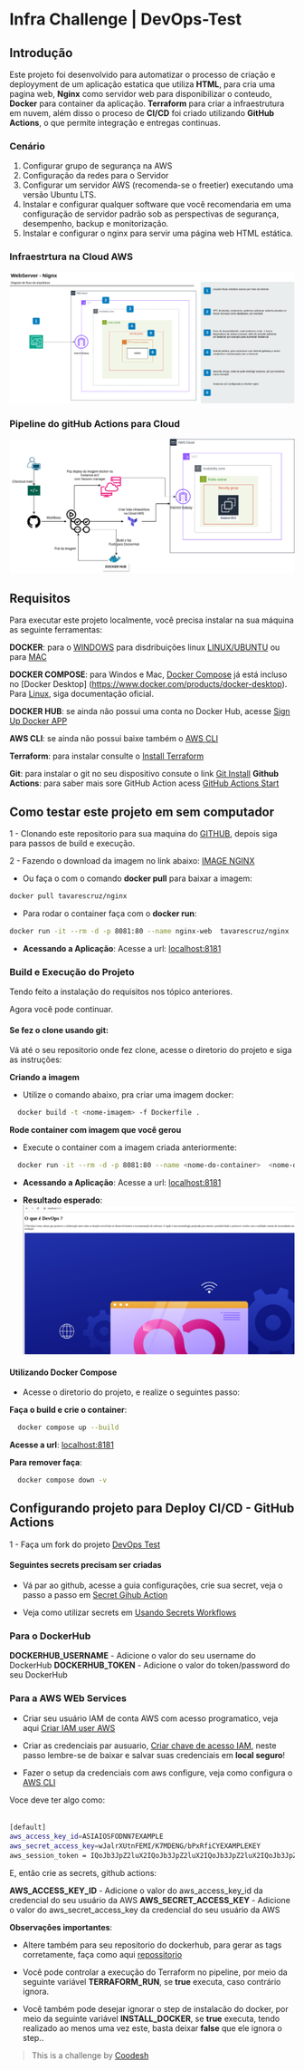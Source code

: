 # Infra Challenge | DevOps-Test

## Introdução

Este projeto foi desenvolvido para automatizar o processo de criação e deployyment de um aplicação estatica que utiliza **HTML**, para cria uma pagina web, **Nginx** como servidor web para disponibilizar o conteudo, **Docker** para container da aplicação. **Terraform** para criar a infraestrutura em nuvem, além disso o proceso de **CI/CD** foi criado utilizando **GitHub Actions**, o que permite integração e entregas continuas.

### Cenário
1. Configurar grupo de segurança na AWS
2. Configuração da redes para o Servidor
3. Configurar um servidor AWS (recomenda-se o freetier) executando uma versão Ubuntu LTS.
4. Instalar e configurar qualquer software que você recomendaria em uma configuração de servidor padrão sob as perspectivas de segurança, desempenho, backup e monitorização.
5. Instalar e configurar o nginx para servir uma página web HTML estática.

### Infraestrtura na Cloud AWS

![DevOps](./app/assets/image/aws-diagram.png)

### Pipeline do gitHub Actions para Cloud

![DevOps](./app/assets/image/pipeline.png)

## Requisitos 

Para executar este projeto localmente, você precisa instalar na sua máquina as seguinte ferramentas:

**DOCKER**:  para o [WINDOWS](https://docs.docker.com/desktop/setup/install/windows-install) para disdribuições linux [LINUX/UBUNTU](https://docs.docker.com/engine/install/ubuntu) ou para [MAC](https://docs.docker.com/desktop/setup/install/mac-install)

**DOCKER COMPOSE**: para Windos e Mac, [Docker Compose](https://docs.docker.com/desktop/setup/install/mac-install) já está incluso no [Docker Desktop] (https://www.docker.com/products/docker-desktop).
Para [Linux](https://www.docker.com/products/docker-desktop), siga documentação oficial.

**DOCKER HUB**: se ainda não possui uma conta no Docker Hub, acesse [Sign Up Docker APP](https://app.docker.com/signup/)

**AWS CLI**: se ainda não possui baixe também o [AWS CLI](https://docs.aws.amazon.com/pt_br/cli/v1/userguide/cli-chap-install.html)

**Terraform**: para instalar consulte o [Install Terraform](https://developer.hashicorp.com/terraform/tutorials/aws-get-started/install-cli)

**Git**: para instalar o git no seu dispositivo consute o link [Git Install](https://github.com/git-guides/install-git)
**Github Actions**: para saber mais sore GitHub Action acess [GitHub Actions Start](https://docs.github.com/en/actions/writing-workflows/quickstart)

## Como testar este projeto em sem computador

1 - Clonando este repositorio para sua maquina do [GITHUB](https://github.com/adilson-tavares/devops-test), depois siga para passos de build e execução.

2 - Fazendo o download da imagem no link abaixo:
[IMAGE NGINX](https://hub.docker.com/repository/docker/tavarescruz/nginx/tags)

- Ou faça o com o comando **docker pull** para baixar a imagem: 

```bash
docker pull tavarescruz/nginx
```
- Para rodar o container faça com o **docker run**:

```bash
docker run -it --rm -d -p 8081:80 --name nginx-web  tavarescruz/nginx

```

- **Acessando a Aplicação**:
   Acesse a url: [localhost:8181](http://localhost:8081)

### Build e Execução do Projeto
 
Tendo feito a instalação do requisitos nos tópico anteriores.

Agora você pode continuar.

#### Se fez o clone usando git: 

Vá até o seu repositorio onde fez clone, acesse o diretorio do projeto e siga as instruções:

**Criando a imagem**

- Utilize o comando abaixo, pra criar uma imagem docker:
```bash
  docker build -t <nome-imagem> -f Dockerfile . 

```
**Rode container com imagem que você gerou**

- Execute o container com a imagem criada anteriormente:

```bash
  docker run -it --rm -d -p 8081:80 --name <nome-do-container>  <nome-da-imagem>

```

- **Acessando a Aplicação**:
   Acesse a url: [localhost:8181](http://localhost:8181)

- **Resultado esperado**:
![DevOps](./app/assets/image/visulizacao-localhost.png)


#### Utilizando Docker Compose

- Acesse o diretorio do projeto, e realize o seguintes passo:

**Faça o build  e crie o container**:

```bash
  docker compose up --build 

```

**Acesse a url**: [localhost:8181](http://localhost:8181)

**Para remover faça**:
```bash
  docker compose down -v 

```

## Configurando projeto para Deploy CI/CD - GitHub Actions

1 - Faça um fork do projeto [DevOps Test](https://github.com/adilson-tavares/devops-test/fork)

#### Seguintes secrets precisam ser criadas

- Vá par ao github, acesse a guia configurações, crie sua secret, veja o passo a passo em [Secret Gihub Action](https://docs.github.com/pt/actions/security-for-github-actions/security-guides/using-secrets-in-github-actions)

- Veja como utilizar secrets em [Usando Secrets Workflows](https://docs.github.com/pt/actions/security-for-github-actions/security-guides/using-secrets-in-github-actions#using-secrets-in-a-workflow)

### Para o DockerHub

**DOCKERHUB_USERNAME** - Adicione o valor do seu username do DockerHub
**DOCKERHUB_TOKEN** - Adicione o valor do token/password do seu DockerHub

### Para a AWS WEb Services

- Criar seu usuário IAM de conta AWS com acesso programatico, veja aqui [Criar IAM user AWS](https://docs.aws.amazon.com/pt_br/keyspaces/latest/devguide/access.credentials.IAM.html)

- Criar as credenciais par ausuario, [Criar chave de acesso IAM](https://docs.aws.amazon.com/pt_br/keyspaces/latest/devguide/create.keypair.html), neste passo lembre-se de baixar e salvar suas credenciais em **local seguro**!

- Fazer o setup da credenciais com aws configure, veja como configura o [AWS CLI](https://docs.aws.amazon.com/pt_br/cli/v1/userguide/cli-configure-files.html) 

Voce deve ter algo como:
```bash

[default]
aws_access_key_id=ASIAIOSFODNN7EXAMPLE
aws_secret_access_key=wJalrXUtnFEMI/K7MDENG/bPxRfiCYEXAMPLEKEY
aws_session_token = IQoJb3JpZ2luX2IQoJb3JpZ2luX2IQoJb3JpZ2luX2IQoJb3JpZ2luX2IQoJb3JpZVERYLONGSTRINGEXAMPLE

```
E, então crie as secrets, github actions: 

**AWS_ACCESS_KEY_ID** - Adicione o valor do aws_access_key_id da credencial do seu usuário da AWS
**AWS_SECRET_ACCESS_KEY** - Adicione o valor do aws_secret_access_key da credencial do seu usuário da AWS

**Observaçôes importantes**:  

- Altere também para seu repositorio do dockerhub, para gerar as tags corretamente, faça como aqui [repossitorio](https://github.com/adilson-tavares/devops-test/blob/309ff40354e539be698c1beb656ca2d8ad3dc4fd/.github/workflows/main.yml#L26)

- Você pode controlar a execução do Terraform no pipeline, por meio da seguinte variável **TERRAFORM_RUN**, se **true** executa, caso contrário ignora.

- Você também pode desejar ignorar o step de instalacão do docker, por meio da seguinte variável **INSTALL_DOCKER**, se **true** executa, tendo realizado ao menos uma vez este, basta deixar **false** que ele ignora o step..


>  This is a challenge by [Coodesh](https://coodesh.com/)